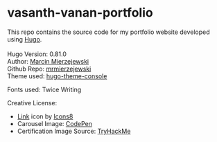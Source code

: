 # vasanth-vanan-portfolio

This repo contains the source code for my portfolio website developed using [Hugo](https://gohugo.io). <br><br>
Hugo Version: 0.81.0<br>
Author: [Marcin Mierzejewski](https://mrmierzejewski.com/)<br>
Github Repo: [mrmierzejewski](https://github.com/mrmierzejewski/hugo-theme-console)<br>
Theme used: [hugo-theme-console](https://themes.gohugo.io/themes/hugo-theme-console/)<br>

Fonts used: Twice Writing

Creative License:<br>
- <a target="_blank" href="https://icons8.com/icon/n9d0Hm43JCPK/link">Link</a> icon by <a target="_blank" href="https://icons8.com">Icons8</a>
- Carousel Image: [CodePen](https://codepen.io/william-goldsworthy/pen/JzVajj)
- Certification Image Source: [TryHackMe](https://tryhackme.com)